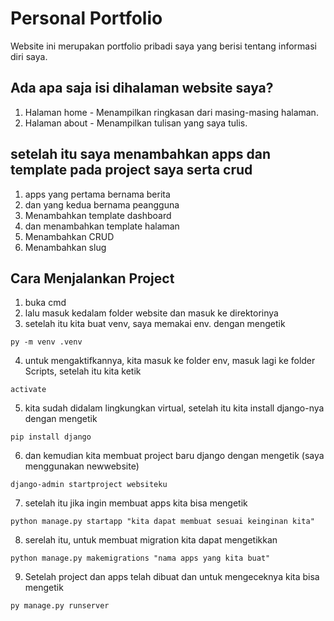 # Personal Portfolio

Website ini merupakan portfolio pribadi saya yang berisi tentang informasi diri saya.

## Ada apa saja isi dihalaman website saya?

1. Halaman home - Menampilkan ringkasan dari masing-masing halaman.
2. Halaman about - Menampilkan tulisan yang saya tulis.

## setelah itu saya menambahkan apps dan template pada project saya serta crud
1. apps yang pertama bernama berita 
2. dan yang kedua bernama peangguna
3. Menambahkan template dashboard
4. dan menambahkan template halaman
5. Menambahkan CRUD
6. Menambahkan slug

## Cara Menjalankan Project
1. buka cmd
2. lalu masuk kedalam folder website dan masuk ke direktorinya
3. setelah itu kita buat venv, saya memakai env. dengan mengetik 
```
py -m venv .venv
```
4. untuk mengaktifkannya, kita masuk ke folder env, masuk lagi ke folder Scripts, setelah itu kita ketik 
```
activate
```
5. kita sudah didalam lingkungkan virtual, setelah itu kita install django-nya dengan mengetik 
```
pip install django
```
6. dan kemudian kita membuat project baru django dengan mengetik  (saya menggunakan newwebsite)
```
django-admin startproject websiteku
```
7. setelah itu jika ingin membuat apps kita bisa mengetik
```
python manage.py startapp "kita dapat membuat sesuai keinginan kita"
```
8. serelah itu, untuk membuat migration kita dapat mengetikkan
```
python manage.py makemigrations "nama apps yang kita buat"
```
9. Setelah project dan apps telah dibuat dan untuk mengeceknya kita bisa mengetik 
```
py manage.py runserver
```